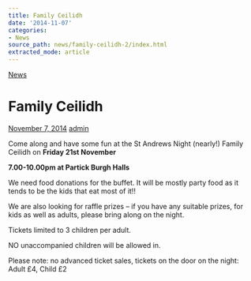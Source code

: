```yaml
---
title: Family Ceilidh
date: '2014-11-07'
categories:
- News
source_path: news/family-ceilidh-2/index.html
extracted_mode: article
---
```

[News](/news/)

# Family Ceilidh

[November 7, 2014](/news/family-ceilidh-2/) [admin](author/admin/)

Come along and have some fun at the St Andrews Night (nearly!) Family Ceilidh on **Friday 21st November**

**7.00-10.00pm at Partick Burgh Halls**

We need food donations for the buffet. It will be mostly party food as it tends to be the kids that eat most of it!!

We are also looking for raffle prizes – if you have any suitable prizes, for kids as well as adults, please bring along on the night.

Tickets limited to 3 children per adult.

NO unaccompanied children will be allowed in.

Please note: no advanced ticket sales, tickets on the door on the night: Adult £4, Child £2
